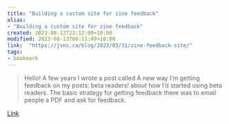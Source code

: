 ```yaml
---
title: "Building a custom site for zine feedback"
alias:
- "Building a custom site for zine feedback"
created: 2023-08-12T23:12:00+10:00
modified: 2023-08-13T00:11:49+10:00
link:  "https://jvns.ca/blog/2023/03/31/zine-feedback-site/"
tags:
- bookmark
---
```


> Hello! A few years I wrote a post called A new way I’m getting feedback on my posts: beta readers! about how I’d started using beta readers. The basic strategy for getting feedback there was to email people a PDF and ask for feedback.

[Link](https://jvns.ca/blog/2023/03/31/zine-feedback-site/)

